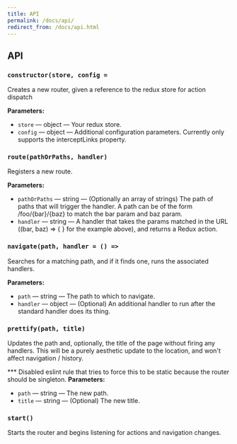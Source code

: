 ```yaml
---
title: API
permalink: /docs/api/
redirect_from: /docs/api.html
---
```


## API

<!-- BEGIN DOC-COMMENT H3 src/index.js -->
### `constructor(store, config =`

Creates a new router, given a reference to the redux store for action dispatch 


**Parameters:**

* `store` — object — Your redux store.
* `config` — object — Additional configuration parameters. Currently only supports the interceptLinks property.

### `route(pathOrPaths, handler)`

Registers a new route. 


**Parameters:**

* `pathOrPaths` — string — (Optionally an array of strings) The path of paths that will trigger the handler. A path can be of the form /foo/{bar}/{baz} to match the bar param and baz param.
* `handler` — string — A handler that takes the params matched in the URL ((bar, baz) => { } for the example above), and returns a Redux action.

### `navigate(path, handler = () =>`

Searches for a matching path, and if it finds one, runs the associated handlers. 


**Parameters:**

* `path` — string — The path to which to navigate.
* `handler` — object — (Optional) An additional handler to run after the standard handler does its thing.

### `prettify(path, title)`

Updates the path and, optionally, the title of the page without firing any handlers. This will be a purely aesthetic update to the location, and won't affect navigation / history. 

*** Disabled eslint rule that tries to force this to be static because the router should be singleton. 
**Parameters:**

* `path` — string — The new path.
* `title` — string — (Optional) The new title.

### `start()`

Starts the router and begins listening for actions and navigation changes. 


<!-- END DOC-COMMENT -->

